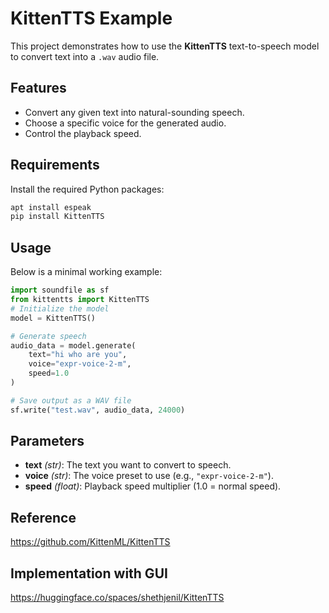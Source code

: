 
# KittenTTS Example

This project demonstrates how to use the **KittenTTS** text-to-speech model to convert text into a `.wav` audio file.

## Features
- Convert any given text into natural-sounding speech.
- Choose a specific voice for the generated audio.
- Control the playback speed.

## Requirements
Install the required Python packages:
```bash
apt install espeak
pip install KittenTTS
```

## Usage

Below is a minimal working example:

```python
import soundfile as sf
from kittentts import KittenTTS  
# Initialize the model
model = KittenTTS()

# Generate speech
audio_data = model.generate(
    text="hi who are you",
    voice="expr-voice-2-m",
    speed=1.0
)

# Save output as a WAV file
sf.write("test.wav", audio_data, 24000)
```

## Parameters

* **text** *(str)*: The text you want to convert to speech.
* **voice** *(str)*: The voice preset to use (e.g., `"expr-voice-2-m"`).
* **speed** *(float)*: Playback speed multiplier (1.0 = normal speed).

## Reference
https://github.com/KittenML/KittenTTS

## Implementation with GUI
https://huggingface.co/spaces/shethjenil/KittenTTS